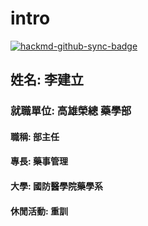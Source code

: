 # intro

[![hackmd-github-sync-badge](https://hackmd.io/ztkprSzxTKKzlqydjlOeLA/badge)](https://hackmd.io/ztkprSzxTKKzlqydjlOeLA)


## 姓名: 李建立

### 就職單位: 高雄榮總 藥學部

#### 職稱: 部主任

#### 專長: 藥事管理

#### 大學: 國防醫學院藥學系

#### 休閒活動: 重訓
